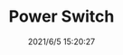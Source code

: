 ﻿---
layout: post 
title: Power Switch
tags: SW
categories: housing-terminal
overview: 
series: SW
part_number: 0556-1
thumb_img: 
small_img: static/202106/556-20210605.JPG
date: 2021/6/5 15:20:27
---



